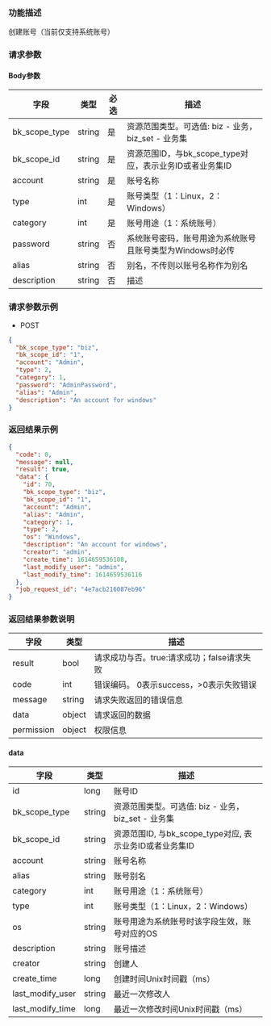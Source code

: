 ### 功能描述

创建账号（当前仅支持系统账号）

### 请求参数

#### Body参数

| 字段            | 类型     | 必选 | 描述                                    |
|---------------|--------|----|---------------------------------------|
| bk_scope_type | string | 是  | 资源范围类型。可选值: biz - 业务，biz_set - 业务集    |
| bk_scope_id   | string | 是  | 资源范围ID，与bk_scope_type对应，表示业务ID或者业务集ID |
| account       | string | 是  | 账号名称                                  |
| type          | int    | 是  | 账号类型（1：Linux，2：Windows）               |
| category      | int    | 是  | 账号用途（1：系统账号）                          |
| password      | string | 否  | 系统账号密码，账号用途为系统账号且账号类型为Windows时必传      |
| alias         | string | 否  | 别名，不传则以账号名称作为别名                       |
| description   | string | 否  | 描述                                    |

### 请求参数示例

- POST

```json
{
  "bk_scope_type": "biz",
  "bk_scope_id": "1",
  "account": "Admin",
  "type": 2,
  "category": 1,
  "password": "AdminPassword",
  "alias": "Admin",
  "description": "An account for windows"
}
```

### 返回结果示例

```json
{
  "code": 0,
  "message": null,
  "result": true,
  "data": {
    "id": 70,
    "bk_scope_type": "biz",
    "bk_scope_id": "1",
    "account": "Admin",
    "alias": "Admin",
    "category": 1,
    "type": 2,
    "os": "Windows",
    "description": "An account for windows",
    "creator": "admin",
    "create_time": 1614659536108,
    "last_modify_user": "admin",
    "last_modify_time": 1614659536116
  },
  "job_request_id": "4e7acb216087eb96"
}
```

### 返回结果参数说明

| 字段         | 类型     | 描述                         |
|------------|--------|----------------------------|
| result     | bool   | 请求成功与否。true:请求成功；false请求失败 |
| code       | int    | 错误编码。 0表示success，>0表示失败错误  |
| message    | string | 请求失败返回的错误信息                |
| data       | object | 请求返回的数据                    |
| permission | object | 权限信息                       |

#### data

| 字段               | 类型     | 描述                                      |
|------------------|--------|-----------------------------------------|
| id               | long   | 账号ID                                    |
| bk_scope_type    | string | 资源范围类型。可选值: biz - 业务，biz_set - 业务集      |
| bk_scope_id      | string | 资源范围ID, 与bk_scope_type对应, 表示业务ID或者业务集ID |
| account          | string | 账号名称                                    |
| alias            | string | 账号别名                                    |
| category         | int    | 账号用途（1：系统账号）                            |
| type             | int    | 账号类型（1：Linux，2：Windows）                 |
| os               | string | 账号用途为系统账号时该字段生效，账号对应的OS                 |
| description      | string | 账号描述                                    |
| creator          | string | 创建人                                     |
| create_time      | long   | 创建时间Unix时间戳（ms）                         |
| last_modify_user | string | 最近一次修改人                                 |
| last_modify_time | long   | 最近一次修改时间Unix时间戳（ms）                     |
